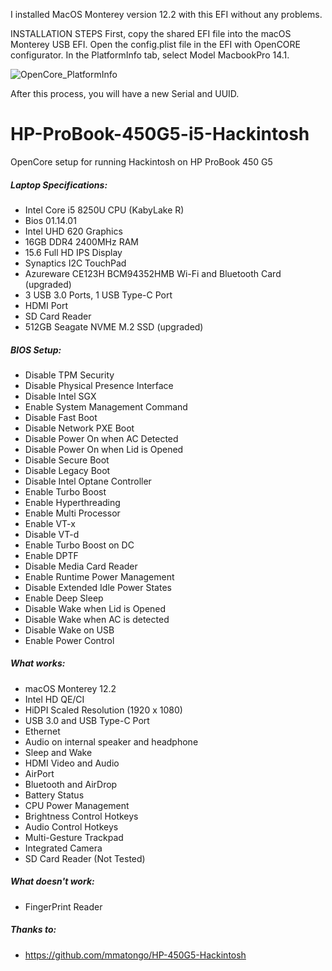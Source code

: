 I installed MacOS Monterey version 12.2 with this EFI without any problems.

INSTALLATION STEPS
First, copy the shared EFI file into the macOS Monterey USB EFI.
Open the config.plist file in the EFI with OpenCORE configurator.
In the PlatformInfo tab, select Model MacbookPro 14.1.

![OpenCore_PlatformInfo](https://user-images.githubusercontent.com/3669931/153394171-f551f935-e794-4d22-a34c-814629aaaba7.png)

After this process, you will have a new Serial and UUID.

# HP-ProBook-450G5-i5-Hackintosh

OpenCore setup for running Hackintosh on HP ProBook 450 G5

##### Laptop Specifications:
- Intel Core i5 8250U CPU (KabyLake R)
- Bios 01.14.01
- Intel UHD 620 Graphics
- 16GB DDR4 2400MHz RAM
- 15.6 Full HD IPS Display
- Synaptics I2C TouchPad
- Azureware CE123H BCM94352HMB Wi-Fi and Bluetooth Card (upgraded)
- 3 USB 3.0 Ports, 1 USB Type-C Port
- HDMI Port
- SD Card Reader
- 512GB Seagate NVME M.2 SSD (upgraded)

##### BIOS Setup:
- Disable TPM Security
- Disable Physical Presence Interface
- Disable Intel SGX
- Enable System Management Command
- Disable Fast Boot
- Disable Network PXE Boot
- Disable Power On when AC Detected
- Disable Power On when Lid is Opened
- Disable Secure Boot
- Disable Legacy Boot
- Disable Intel Optane Controller
- Enable Turbo Boost
- Enable Hyperthreading
- Enable Multi Processor
- Enable VT-x
- Disable VT-d
- Enable Turbo Boost on DC
- Enable DPTF
- Disable Media Card Reader
- Enable Runtime Power Management
- Disable Extended Idle Power States
- Enable Deep Sleep
- Disable Wake when Lid is Opened
- Disable Wake when AC is detected
- Disable Wake on USB
- Enable Power Control

##### What works:
- macOS Monterey 12.2
- Intel HD QE/CI
- HiDPI Scaled Resolution (1920 x 1080)
- USB 3.0 and USB Type-C Port
- Ethernet
- Audio on internal speaker and headphone
- Sleep and Wake
- HDMI Video and Audio
- AirPort
- Bluetooth and AirDrop
- Battery Status
- CPU Power Management
- Brightness Control Hotkeys
- Audio Control Hotkeys
- Multi-Gesture Trackpad
- Integrated Camera
- SD Card Reader (Not Tested)
##### What doesn't work:
- FingerPrint Reader


##### Thanks to:
- https://github.com/mmatongo/HP-450G5-Hackintosh
